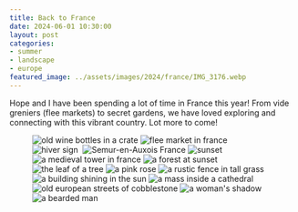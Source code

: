```yaml
---
title: Back to France
date: 2024-06-01 10:30:00
layout: post
categories:
- summer
- landscape
- europe
featured_image: ../assets/images/2024/france/IMG_3176.webp
---
```

Hope and I have been spending a lot of time in France this year! From vide greniers (flee markets) to secret gardens, we have loved exploring and connecting with this vibrant country. Lot more to come!

<figure class="masonry">
    <img src="/assets/images/2024/france/IMG_2998.webp" alt="old wine bottles in a crate">
    <img src="/assets/images/2024/france/IMG_2953.webp" alt="flee market in france">
    <img src="/assets/images/2024/france/IMG_2991.webp" alt="hiver sign">
    <img src="/assets/images/2024/france/IMG_2965.webp" alt="">
    <img class="two" src="/assets/images/2024/france/IMG_3275.webp" alt="Semur-en-Auxois France">
    <img class="two" src="/assets/images/2024/france/IMG_3101.webp" alt="sunset">
    <img src="/assets/images/2024/france/IMG_2964.webp" alt="">
    <img src="/assets/images/2024/france/IMG_3176.webp" alt="a medieval tower in france">
    <img class="two" src="/assets/images/2024/france/IMG_3255.webp" alt="a forest at sunset">
    <img src="/assets/images/2024/france/IMG_3225.webp" alt="the leaf of a tree">
    <img src="/assets/images/2024/france/IMG_3119.webp" alt="a pink rose">
    <img src="/assets/images/2024/france/IMG_3203.webp" alt="a rustic fence in tall grass">
    <img class="two" src="/assets/images/2024/france/IMG_3062.webp" alt="a building shining in the sun">
    <img src="/assets/images/2024/france/IMG_3102.webp" alt="a mass inside a cathedral">
    <img src="/assets/images/2024/france/IMG_3305.webp" alt="old european streets of cobblestone">
    <img src="/assets/images/2024/france/IMG_3304.webp" alt="a woman's shadow">
    <img src="/assets/images/2024/france/IMG_3344.webp" alt="a bearded man">
</figure>
